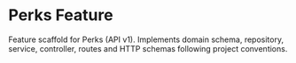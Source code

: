 # Perks Feature

Feature scaffold for Perks (API v1). Implements domain schema, repository,
service, controller, routes and HTTP schemas following project conventions.
